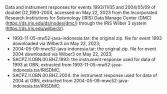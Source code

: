 Data and instrument responses for events 1993/11/05 and 2004/05/09 of doublet D2_1993-2004, accessed on May 22, 2023 from the Incorporated Research Institutions for Seismology (IRIS) Data Manage Center (DMC) (https://ds.iris.edu/ds/nodes/dmc/) through the IRIS Wilber 3 system (https://ds.iris.edu/wilber3/).
- 1993-11-05-mw52-java-indonesia.tar: the original zip. file for event 1993 downloaded via Wilber3 on May 22, 2023;
- 2004-05-09-mwc52-java-indonesia.tar: the original zip. file for event 2004 downloaded via Wilber3 on May 22, 2023;
- SACPZ.II.OBN.00.BHZ.1993: the instrument response used for data of 1993 at OBN, extracted from 1993-11-05-mw52-java-indonesia.tar/IRISDMC;
- SACPZ.II.OBN.00.BHZ.2004: the instrument response used for data of 2004 at OBN, extracted from 2004-05-09-mwc52-java-indonesia.tar/IRISDMC;
